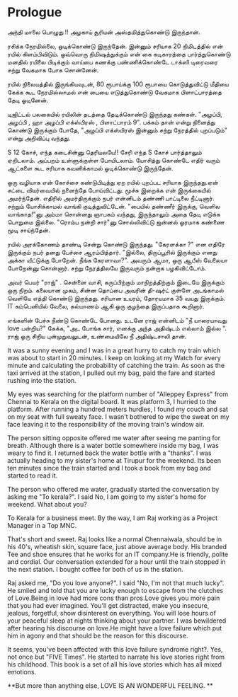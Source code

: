 # Prologue

அந்தி மாலை பொழுது !! அழகாய் சூரியன் அஸ்தமித்துகொண்டு  இருந்தான்.

ரசிக்க நேரமில்லை, ஓடிக்கொண்டு இருந்தேன். இன்னும் சரியாக 20 நிமிடத்தில் என் ரயில் கிளம்பிவிடும். ஒவ்வொரு நிமிஷத்துக்கும் என் கை கடிகாரத்தை பார்த்துகொண்டு மனதில் ரயிலை பிடிக்கும் வாய்பை கணக்கு பண்ணிக்கொண்டே டாக்ஸி டிரைவரை சற்று வேகமாக போக சொன்னேன்.

 ரயில் நிலையத்தில் இருங்கியவுடன், 80 ரூபாய்க்கு 100 ரூபாயை கொடுத்துவிட்டு  மீதியை கேக்க கூட நேரமில்லாமல் என் பையை எடுத்துகொண்டு வேகமாக பிளாட்பாரத்தை தேடி ஓடினேன்.  

டிஜிட்டல் பலகையில் ரயிலின் தடத்தை தேடிக்கொண்டு இருந்தது கண்கள். "அழப்பி, அழப்பி , ஹா அழப்பி எக்ஸ்பிரஸ் , பிளாட்பாரம் 9".  பக்கம் தான் என்று நினைத்து கொண்டு இருக்கும் போதே, "அழப்பி எக்ஸ்பிரஸ் இன்னும் சற்று நேரத்தில் புறப்படும்" என்று அறிவிப்பு வந்தது.

S 12 கோச், எந்த கடைசின்னு தெரியலயே!! சேரி எந்த S கோச் பார்த்தாலும் ஏறிடலாம். அப்பறம் உள்ளுக்குள்ள போயிடலாம். யோசித்து கொண்டே எதிர் வரும் ஆட்களை கூட சரியாக கவனிக்காமல் ஓடிக்கொண்டு இருந்தேன்.

ஒரு வழியாக என் கோச்சை கண்டுபிடித்து ஏற ரயில் புறப்பட சரியாக இருந்தது.ஏன் சட்டை வியர்வையில் நனைந்தே போய்விட்டது. மூச்சு இறைக்க என்  இருக்கையில் அமர்ந்தேன். எதிரில் அமர்திருக்கும் நபர் என்னிடம் தண்ணி பாட்டிலை நீட்டினார். சற்றும் யோசிக்காமல் வாங்கி குடித்துவிட்டேன். "பையில் தண்ணீர் இருக்கு, வெளில வாங்காத!"னு அம்மா சொன்னது ஞாபகம் வந்தது, இருந்தாலும்  அதை தேடி எடுக்க பொறுமை இல்லை. "ரொம்ப நன்றி சார்"னு  சொல்லிவிட்டு ஜன்னல் ஓரமாக கண்ணை மூடி சாய்ந்தேன்.

ரயில் அரக்கோணம் தாண்டி சென்று கொண்டு இருந்தது. "கேரளக்கா ?"  என எதிரே இருக்கும் நபர் தனது பேச்சை ஆரம்பித்தார். "இல்லை, திருப்பூரில் இருக்கும் எனது அக்கா வீட்டுக்கு போறேன். நீங்க கேரளாவா?". அவரும் ஆமா, ஒரு ஆபீஸ் வேலையா போறேன்னு சொன்னார். சற்று நேரத்திலயே இருவரும் நன்றாக பழகிவிட்டோம்.

அவர் பெயர் "ராஜ்" . சென்னை வாசி, கருப்பிற்கும் மாநிறத்திற்கும் இடையே இருக்கும் ஒரு நிறம். கலையான முகம், சின்ன தொப்பை அவரின்  தி-ஷர்ட் குள்ளே அடங்காமல் வெளியே எத்தி கொண்டு இருந்தது. சரியான உயரம், தோரயமாக 35 வயது இருக்கும். IT கம்பெனியில் வேலை, கல்யாணம் ஆகி ஒரு குழந்தை இருப்பதாக கூறினார்.

எங்களின் பேச்சு நீண்டு கொண்டே போனது. உடனே ராஜ் என்னிடம் "நீ யாரையாவது love பன்றிய?" கேக்க, "அட போங்க சார், எனக்கு அந்த அதிஷ்டம் எல்லாம் இல்ல ". ராஜ் ஒரு சிறிய புன்முறுவலுடன், உண்மையிலே நீ அதிஷ்டசாலி தான். 



It was a sunny evening and I was in a great hurry to catch my train which was about to start in 20 minutes. I keep on looking at my Watch for every minute and calculating the probability of catching the train. As soon as the taxi arrived at the station, I pulled out my bag, paid the fare and started rushing into the station.

My eyes was searching for the platform number of "Alleppey Express" from Chennai to Kerala on the digital board. It was platform 3, I hurried to the platform. After running a hundred meters hurdles, I found my couch and sat on my seat with full sweaty face. I wasn't bothered to wipe the sweat on my face leaving it to the responsibility of the moving train's window air. 

The person sitting opposite offered me water after seeing me panting for breath. Although there is a water bottle somewhere inside my bag, I was weary to find it. I returned back the water bottle with a "thanks". I was actually heading to my sister's home at Tirupur for the weekend. Its been ten minutes since the train started and I took a book from my bag and started to read it.  

The person who offered me water, gradually started the conversation by asking me "To kerala?". I said No, I am going to my sister's home for weekend. What about you?

To Kerala for a business meet. By the way, I am Raj working as a Project Manager in a Top MNC.

That's short and sweet. Raj looks like a normal Chennaiwala, should be in his 40's, wheatish skin, square face, just above average body. His branded Tee and shoe ensures that he works for an IT company.He is friendly, polite and cordial. Our conversation extended for a hour until the train stopped in the next station. I bought coffee for both of us in the station.

Raj asked me, "Do you love anyone?". I said "No, I'm not that much lucky". He smiled and told that you are lucky enough to escape from the clutches of Love.Being in love had more cons than pros.Love gives you more pain that you had ever imagined. You'll get distracted, make you insecure, jealous, forgetful, show disinterest on everything. You will lose hours of your peaceful sleep at nights thinking about your partner. I was bewildered after hearing his discourse on love.He might have a love failure which put him in agony and that should be the reason for this discourse.

It seems, you've been affected with this love failure syndrome right?. Yes, not once but "FIVE Times". He started to narrate his love stories right from his childhood. This book is a set of all his love stories which has all mixed emotions. 

**But more than anything else, LOVE IS AN WONDERFUL FEELING.
**
